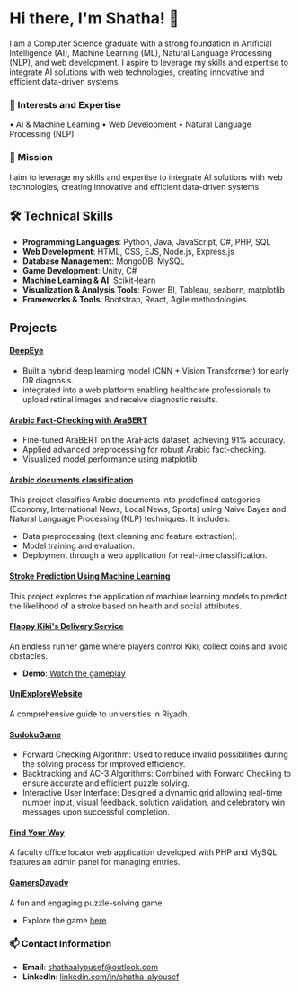 # Hi there, I'm Shatha! 👋

I am a Computer Science graduate with a strong foundation in Artificial Intelligence (AI), Machine Learning (ML), Natural Language Processing (NLP), and web development. I aspire to leverage my skills and expertise to integrate AI solutions with web technologies, creating innovative and efficient data-driven systems.

### 🌟 Interests and Expertise
•  AI & Machine Learning
•  Web Development
•  Natural Language Processing (NLP)

### 🚀 Mission
I aim to leverage my skills and expertise to integrate AI solutions with web technologies, creating innovative and efficient data-driven systems

## 🛠️ Technical Skills
- **Programming Languages**: Python, Java, JavaScript, C#, PHP, SQL  
- **Web Development**: HTML, CSS, EJS, Node.js, Express.js  
- **Database Management**: MongoDB, MySQL  
- **Game Development**: Unity, C#   
- **Machine Learning & AI**: Scikit-learn 
- **Visualization & Analysis Tools**: Power BI, Tableau, seaborn, matplotlib 
- **Frameworks & Tools**: Bootstrap, React, Agile methodologies  

##  Projects
#### [DeepEye](https://github.com/LayanAlrashoud/Diabetic-retinopathy-Project)
- Built a hybrid deep learning model (CNN + Vision Transformer) for early DR
diagnosis.
- integrated into a web platform enabling healthcare professionals to upload retinal images and receive diagnostic results.

#### [Arabic Fact-Checking with AraBERT](https://github.com/Shatha404/AraFact)
- Fine-tuned AraBERT on the AraFacts dataset, achieving 91% accuracy.
- Applied advanced preprocessing for robust Arabic fact-checking.
- Visualized model performance using matplotlib
  
#### [Arabic documents classification](https://github.com/Shatha404/Arabic-documents-classification-)
This project classifies Arabic documents into predefined categories (Economy, International News, Local News, Sports) using Naive Bayes and Natural Language Processing (NLP) techniques. It includes:
 - Data preprocessing (text cleaning and feature extraction).
 - Model training and evaluation.
 - Deployment through a web application for real-time classification.
   
#### [Stroke Prediction Using Machine Learning](https://github.com/Shatha404/stroke-Prediction)
This project explores the application of machine learning models to predict the likelihood of a stroke based on health and social attributes.

#### [Flappy Kiki's Delivery Service](https://github.com/Shatha404/Flappy-Kiki-s-Delivery-Service)
An endless runner game where players control Kiki, collect coins and avoid obstacles.
- **Demo**: [Watch the gameplay](https://drive.google.com/file/d/125MTmpHgKXjDjvthPS-FIt-oyTorCc5i/view?usp=drive_link)

#### [UniExploreWebsite](https://github.com/LayanAlrashoud/UniExploreWebsite)
A comprehensive guide to universities in Riyadh.

#### [SudokuGame](https://github.com/Shatha404/SudokuGame)
 - Forward Checking Algorithm: Used to reduce invalid possibilities during the solving process for improved efficiency.
 - Backtracking and AC-3 Algorithms: Combined with Forward Checking to ensure accurate and efficient puzzle solving.
 - Interactive User Interface: Designed a dynamic grid allowing real-time number input, visual feedback, solution validation, and celebratory win messages upon successful completion.

#### [Find Your Way](https://github.com/Shatha404/findYourWay)
A faculty office locator web application developed with PHP and MySQL features an admin panel for managing entries.

#### [GamersDayadv](https://github.com/Shatha404/GamersDayadv)
A fun and engaging puzzle-solving game.
- Explore the game [here](https://shatha404.github.io/GamersDayadv/).
 
### 📫 Contact Information
- **Email**: [shathaalyousef@outlook.com](mailto:shathaalyousef@outlook.com)  
- **LinkedIn**: [linkedin.com/in/shatha-alyousef](https://linkedin.com/in/shatha-alyousef)
